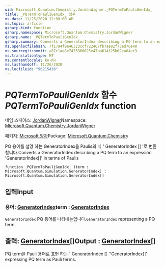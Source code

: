 ```yaml
---
uid: Microsoft.Quantum.Chemistry.JordanWigner._PQTermToPauliGenIdx_
title: _PQTermToPauliGenIdx_ 함수
ms.date: 11/25/2020 12:00:00 AM
ms.topic: article
qsharp.kind: function
qsharp.namespace: Microsoft.Quantum.Chemistry.JordanWigner
qsharp.name: _PQTermToPauliGenIdx_
qsharp.summary: Converts a GeneratorIndex describing a PQ term to an expression 'GeneratorIndex[]' in terms of Paulis
ms.openlocfilehash: 7f1794f9e46323ccf722407fb7ae82f73ed76e40
ms.sourcegitcommit: a87c1aa8e7453360025e47ba614f25b02ea84ec3
ms.translationtype: MT
ms.contentlocale: ko-KR
ms.lasthandoff: 11/26/2020
ms.locfileid: "96215438"
---
```

# <a name="_pqtermtopauligenidx_-function"></a><span data-ttu-id="44bba-102">_PQTermToPauliGenIdx_ 함수</span><span class="sxs-lookup"><span data-stu-id="44bba-102">_PQTermToPauliGenIdx_ function</span></span>

<span data-ttu-id="44bba-103">네임 스페이스: [JordanWigner](xref:Microsoft.Quantum.Chemistry.JordanWigner)</span><span class="sxs-lookup"><span data-stu-id="44bba-103">Namespace: [Microsoft.Quantum.Chemistry.JordanWigner](xref:Microsoft.Quantum.Chemistry.JordanWigner)</span></span>

<span data-ttu-id="44bba-104">패키지: [Microsoft 양자](https://nuget.org/packages/Microsoft.Quantum.Chemistry)</span><span class="sxs-lookup"><span data-stu-id="44bba-104">Package: [Microsoft.Quantum.Chemistry](https://nuget.org/packages/Microsoft.Quantum.Chemistry)</span></span>


<span data-ttu-id="44bba-105">PQ 용어를 설명 하는 GeneratorIndex을 Paulis의 식 ' GeneratorIndex [] '로 변환 합니다.</span><span class="sxs-lookup"><span data-stu-id="44bba-105">Converts a GeneratorIndex describing a PQ term to an expression 'GeneratorIndex[]' in terms of Paulis</span></span>

```qsharp
function _PQTermToPauliGenIdx_ (term : Microsoft.Quantum.Simulation.GeneratorIndex) : Microsoft.Quantum.Simulation.GeneratorIndex[]
```


## <a name="input"></a><span data-ttu-id="44bba-106">입력</span><span class="sxs-lookup"><span data-stu-id="44bba-106">Input</span></span>

### <a name="term--generatorindex"></a><span data-ttu-id="44bba-107">용어: [GeneratorIndex](xref:Microsoft.Quantum.Simulation.GeneratorIndex)</span><span class="sxs-lookup"><span data-stu-id="44bba-107">term : [GeneratorIndex](xref:Microsoft.Quantum.Simulation.GeneratorIndex)</span></span>

<span data-ttu-id="44bba-108">`GeneratorIndex` PQ 용어를 나타내는입니다.</span><span class="sxs-lookup"><span data-stu-id="44bba-108">`GeneratorIndex` representing a PQ term.</span></span>



## <a name="output--generatorindex"></a><span data-ttu-id="44bba-109">출력: [GeneratorIndex](xref:Microsoft.Quantum.Simulation.GeneratorIndex)[]</span><span class="sxs-lookup"><span data-stu-id="44bba-109">Output : [GeneratorIndex](xref:Microsoft.Quantum.Simulation.GeneratorIndex)[]</span></span>

<span data-ttu-id="44bba-110">PQ term을 Pauli 용어로 표현 하는 ' GeneratorIndex [] '</span><span class="sxs-lookup"><span data-stu-id="44bba-110">'GeneratorIndex[]' expressing PQ term as Pauli terms.</span></span>